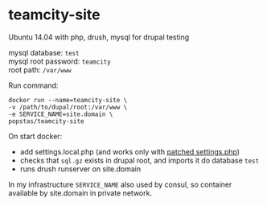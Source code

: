 # teamcity-site
Ubuntu 14.04 with php, drush, mysql for drupal testing

mysql database: `test`  
mysql root password: `teamcity`  
root path: `/var/www`  

Run command:
```
docker run --name=teamcity-site \
-v /path/to/dupal/root:/var/www \
-e SERVICE_NAME=site.domain \
popstas/teamcity-site
```


On start docker:  
- add settings.local.php (and works only with [patched settings.php](https://gist.github.com/jeffam/1a616d43b0913555b9ef))  
- checks that `sql.gz` exists in drupal root, and imports it do database `test`  
- runs drush runserver on site.domain  

In my infrastructure `SERVICE_NAME` also used by consul, so container available by site.domain in private network.
